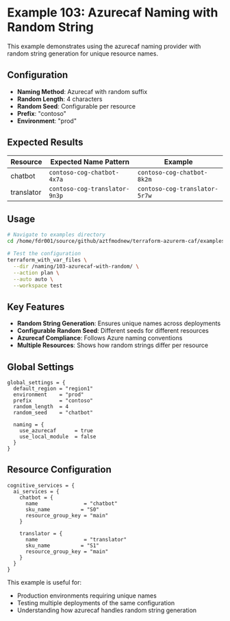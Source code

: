 # Example 103: Azurecaf Naming with Random String

This example demonstrates using the azurecaf naming provider with random string generation for unique resource names.

## Configuration

- **Naming Method**: Azurecaf with random suffix
- **Random Length**: 4 characters
- **Random Seed**: Configurable per resource
- **Prefix**: "contoso"
- **Environment**: "prod"

## Expected Results

| Resource   | Expected Name Pattern         | Example                       |
| ---------- | ----------------------------- | ----------------------------- |
| chatbot    | `contoso-cog-chatbot-4x7a`    | `contoso-cog-chatbot-8k2m`    |
| translator | `contoso-cog-translator-9n3p` | `contoso-cog-translator-5r7w` |

## Usage

```bash
# Navigate to examples directory
cd /home/fdr001/source/github/aztfmodnew/terraform-azurerm-caf/examples

# Test the configuration
terraform_with_var_files \
  --dir /naming/103-azurecaf-with-random/ \
  --action plan \
  --auto auto \
  --workspace test
```

## Key Features

- **Random String Generation**: Ensures unique names across deployments
- **Configurable Random Seed**: Different seeds for different resources
- **Azurecaf Compliance**: Follows Azure naming conventions
- **Multiple Resources**: Shows how random strings differ per resource

## Global Settings

```hcl
global_settings = {
  default_region = "region1"
  environment    = "prod"
  prefix         = "contoso"
  random_length  = 4
  random_seed    = "chatbot"

  naming = {
    use_azurecaf      = true
    use_local_module  = false
  }
}
```

## Resource Configuration

```hcl
cognitive_services = {
  ai_services = {
    chatbot = {
      name               = "chatbot"
      sku_name          = "S0"
      resource_group_key = "main"
    }

    translator = {
      name               = "translator"
      sku_name          = "S1"
      resource_group_key = "main"
    }
  }
}
```

This example is useful for:

- Production environments requiring unique names
- Testing multiple deployments of the same configuration
- Understanding how azurecaf handles random string generation
